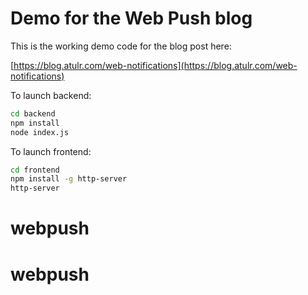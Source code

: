 # Demo for the Web Push blog

This is the working demo code for the blog post here:

[https://blog.atulr.com/web-notifications](https://blog.atulr.com/web-notifications)

To launch backend:

```sh
cd backend
npm install
node index.js
```

To launch frontend:

```sh
cd frontend
npm install -g http-server
http-server
```
# webpush
# webpush

